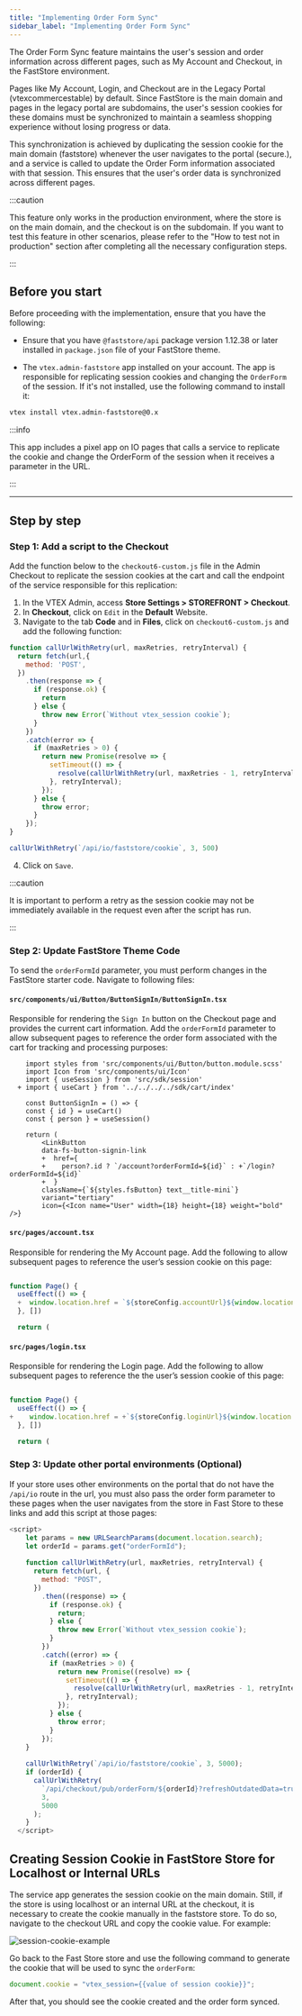 ```yaml
---
title: "Implementing Order Form Sync"
sidebar_label: "Implementing Order Form Sync"
---
```


The Order Form Sync feature maintains the user's session and order information across different pages, such as My Account and Checkout, in the FastStore environment. 

Pages like My Account, Login, and Checkout are in the Legacy Portal (vtexcommercestable) by default. Since FastStore is the main domain and pages in the legacy portal are subdomains, the user's session cookies for these domains must be synchronized to maintain a seamless shopping experience without losing progress or data.

This synchronization is achieved by duplicating the session cookie for the main domain (faststore) whenever the user navigates to the portal (secure.<domain>), and a service is called to update the Order Form information associated with that session. This ensures that the user's order data is synchronized across different pages.

:::caution 

This feature only works in the production environment, where the store is on the main domain, and the checkout is on the subdomain. If you want to test this feature in other scenarios, please refer to the "How to test not in production" section after completing all the necessary configuration steps.

:::

## Before you start

Before proceeding with the implementation, ensure that you have the following:

- Ensure that you have `@faststore/api`  package version 1.12.38 or later installed in `package.json` file of your FastStore theme.

- The `vtex.admin-faststore` app installed  on your account. The app is responsible for replicating session cookies and changing the `OrderForm` of the session. If it's not installed, use the following command to install it:
```bash
vtex install vtex.admin-faststore@0.x

```
:::info

This app includes a pixel app on IO pages that calls a service to replicate the cookie and change the OrderForm of the session when it receives a parameter in the URL.

:::

---

## Step by step

### Step 1: Add a script to the Checkout

Add the function below to the `checkout6-custom.js` file in the Admin Checkout to replicate the session cookies at the cart and call the endpoint of the service responsible for this replication:

1. In the VTEX Admin, access **Store Settings > STOREFRONT > Checkout**.
2. In **Checkout**, click on `Edit` in the **Default** Website.
3. Navigate to the tab **Code** and in **Files**, click on `checkout6-custom.js` and add the following function:

```JavaScript
function callUrlWithRetry(url, maxRetries, retryInterval) {
  return fetch(url,{
    method: 'POST',
  })
    .then(response => {
      if (response.ok) {
        return 
      } else {
        throw new Error(`Without vtex_session cookie`);
      }
    })
    .catch(error => {
      if (maxRetries > 0) {
        return new Promise(resolve => {
          setTimeout(() => {
            resolve(callUrlWithRetry(url, maxRetries - 1, retryInterval));
          }, retryInterval);
        });
      } else {
        throw error;
      }
    });
}

callUrlWithRetry(`/api/io/faststore/cookie`, 3, 500)
```
4. Click on `Save`.

:::caution 

It is important to perform a retry as the session cookie may not be immediately available in the request even after the script has run.

:::

### Step 2: Update FastStore Theme Code

To send the `orderFormId` parameter, you must perform changes in the FastStore starter code. Navigate to following files:

#### `src/components/ui/Button/ButtonSignIn/ButtonSignIn.tsx`

Responsible for rendering the `Sign In` button on the Checkout page and provides the current cart information. Add the `orderFormId` parameter to allow subsequent pages to reference the order form associated with the cart for tracking and processing purposes:
 
```JavaScritpt
    import styles from 'src/components/ui/Button/button.module.scss'
    import Icon from 'src/components/ui/Icon'
    import { useSession } from 'src/sdk/session'
  + import { useCart } from '../../../../sdk/cart/index'

    const ButtonSignIn = () => {
    const { id } = useCart()
    const { person } = useSession()

    return (
        <LinkButton
        data-fs-button-signin-link
        +  href={
        +    person?.id ? `/account?orderFormId=${id}` : +`/login?orderFormId=${id}`
        +  }
        className={`${styles.fsButton} text__title-mini`}
        variant="tertiary"
        icon={<Icon name="User" width={18} height={18} weight="bold" />}

```
#### `src/pages/account.tsx` 
Responsible for rendering the My Account page. Add the following to allow subsequent pages to reference the user’s session cookie on this page:
```JavaScript

function Page() {
  useEffect(() => {
  +  window.location.href = `${storeConfig.accountUrl}${window.location.search}`
  }, [])

  return (

```

#### `src/pages/login.tsx` 
Responsible for rendering the Login page. Add the following to allow subsequent pages to reference the the user’s session cookie of this page:

```JavaScript

function Page() {
  useEffect(() => {
+    window.location.href = +`${storeConfig.loginUrl}${window.location.search}`
  }, [])

  return (

```
### Step 3: Update other portal environments (Optional)
If your store uses other environments on the portal that do not have the `/api/io` route in the url, you must also pass the order form parameter to these pages when the user navigates from the store in Fast Store to these links and add this script at those pages:

```JavaScript
<script>
    let params = new URLSearchParams(document.location.search);
    let orderId = params.get("orderFormId");
  
    function callUrlWithRetry(url, maxRetries, retryInterval) {
      return fetch(url, {
        method: "POST",
      })
        .then((response) => {
          if (response.ok) {
            return;
          } else {
            throw new Error(`Without vtex_session cookie`);
          }
        })
        .catch((error) => {
          if (maxRetries > 0) {
            return new Promise((resolve) => {
              setTimeout(() => {
                resolve(callUrlWithRetry(url, maxRetries - 1, retryInterval));
              }, retryInterval);
            });
          } else {
            throw error;
          }
        });
    }
  
    callUrlWithRetry(`/api/io/faststore/cookie`, 3, 5000);
    if (orderId) {
      callUrlWithRetry(
        `/api/checkout/pub/orderForm/${orderId}?refreshOutdatedData=true`,
        3,
        5000
      );
    }
  </script>


```
## Creating Session Cookie in FastStore Store for Localhost or Internal URLs
The service app generates the session cookie on the main domain. Still, if the store is using localhost or an internal URL at the checkout, it is necessary to create the cookie manually in the faststore store. To do so, navigate to the checkout URL and copy the cookie value. For example:

![session-cookie-example](https://user-images.githubusercontent.com/67270558/232832503-e1426219-caa2-487d-a220-1c26a8226bbf.png)

Go back to the Fast Store store and use the following command to generate the cookie that will be used to sync the `orderForm`:

```JavaScript
document.cookie = "vtex_session={{value of session cookie}}";

```
After that, you should see the cookie created and the order form synced.


